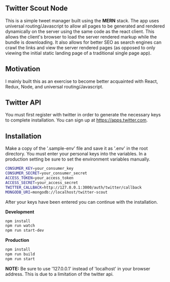 ## Twitter Scout Node

This is a simple tweet manager built using the **MERN** stack. The app uses universal routing/Javascript to allow all pages to be generated and rendered dynamically on the server using the same code as the react client. This allows the client's browser to load the server rendered markup while the bundle is downloading. It also allows for better SEO as search engines can crawl the links and view the server rendered pages (as opposed to only viewing the initial static landing page of a traditional single page app).

## Motivation

I mainly built this as an exercise to become better acquainted with React, Redux, Node, and universal routing/Javascript.

## Twitter API

You must first register with twitter in order to generate the necessary keys to complete installation. You can sign up at <a href='https://apps.twitter.com'>https://apps.twitter.com</a>.

## Installation

Make a copy of the '.sample-env' file and save it as '.env' in the root directory. You must enter your personal keys into the variables. In a production setting be sure to set the environment variables manually.

```bash
CONSUMER_KEY=your_consumer_key
CONSUMER_SECRET=your_consumer_secret
ACCESS_TOKEN=your_access_token
ACCESS_SECRET=your_access_secret
TWITTER_CALLBACK=http://127.0.0.1:3000/auth/twitter/callback
MONGODB_URI=mongodb://localhost/twitter-scout
```

After your keys have been entered you can continue with the installation.

**Development**
```bash
npm install
npm run watch
npm run start-dev
```

**Production**
```bash
npm install
npm run build
npm run start
```



**NOTE:** Be sure to use '127.0.0.1' instead of 'localhost' in your browser address. This is due to a limitation of the twitter api.
